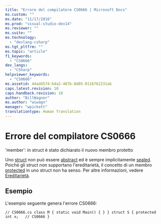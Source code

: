 ```yaml
---
title: "Errore del compilatore CS0666 | Microsoft Docs"
ms.custom: ""
ms.date: "11/17/2016"
ms.prod: "visual-studio-dev14"
ms.reviewer: ""
ms.suite: ""
ms.technology: 
  - "devlang-csharp"
ms.tgt_pltfrm: ""
ms.topic: "article"
f1_keywords: 
  - "CS0666"
dev_langs: 
  - "CSharp"
helpviewer_keywords: 
  - "CS0666"
ms.assetid: 44ad4574-b4a2-487b-8d05-0116762231ab
caps.latest.revision: 10
caps.handback.revision: 10
author: "BillWagner"
ms.author: "wiwagn"
manager: "wpickett"
translationtype: Human Translation
---
```

# Errore del compilatore CS0666
'member': in struct è stato dichiarato il nuovo membro protetto  
  
 Uno [struct](../../csharp/language-reference/keywords/struct.md) non può essere [abstract](../../csharp/language-reference/keywords/abstract.md) ed è sempre implicitamente [sealed](../../csharp/language-reference/keywords/sealed.md). Poiché gli struct non supportano l'ereditarietà, il concetto di un membro [protected](../../csharp/language-reference/keywords/protected.md) in uno struct non ha senso. Per altre informazioni, vedere [Ereditarietà](../../csharp/programming-guide/classes-and-structs/inheritance.md).  
  
## Esempio  
 L'esempio seguente genera l'errore CS0666:  
  
```  
// CS0666.cs class M { static void Main() { } } struct S { protected int x;   // CS0666 }  
```